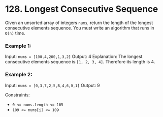 # 128. Longest Consecutive Sequence

Given an unsorted array of integers `nums`, return the length of the longest consecutive elements sequence.
You must write an algorithm that runs in `O(n)` time.

 

### Example 1:
Input: `nums = [100,4,200,1,3,2]`
Output: 4
Explanation: The longest consecutive elements sequence is `[1, 2, 3, 4]`. Therefore its length is 4.

### Example 2:
Input: `nums = [0,3,7,2,5,8,4,6,0,1]`
Output: 9
 

Constraints:

- `0 <= nums.length <= 105`
- `109 <= nums[i] <= 109`